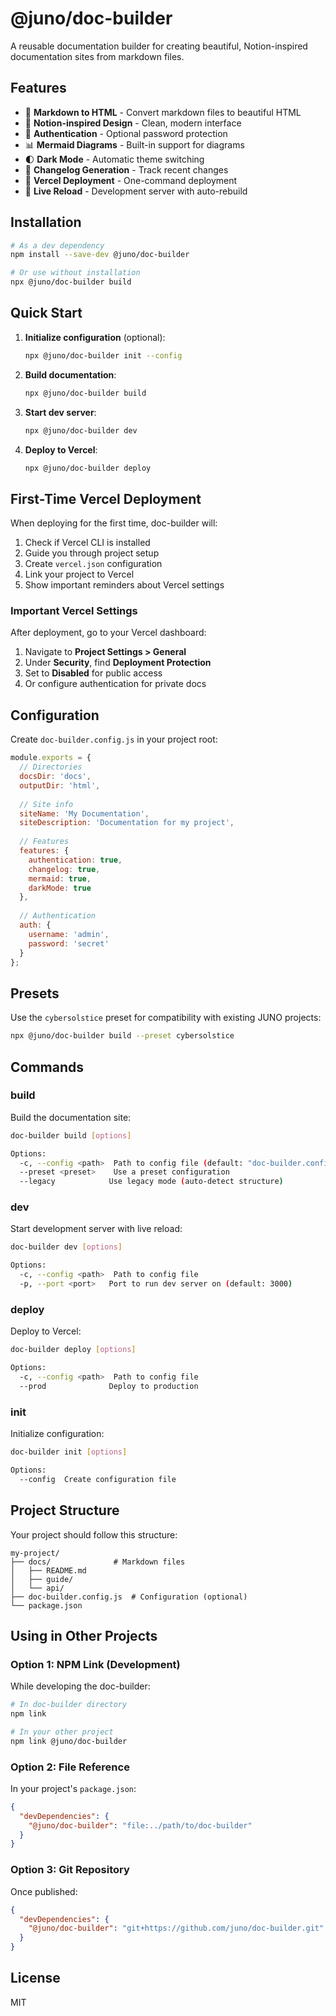 # @juno/doc-builder

A reusable documentation builder for creating beautiful, Notion-inspired documentation sites from markdown files.

## Features

- 📝 **Markdown to HTML** - Convert markdown files to beautiful HTML
- 🎨 **Notion-inspired Design** - Clean, modern interface
- 🔐 **Authentication** - Optional password protection
- 📊 **Mermaid Diagrams** - Built-in support for diagrams
- 🌓 **Dark Mode** - Automatic theme switching
- 📅 **Changelog Generation** - Track recent changes
- 🚀 **Vercel Deployment** - One-command deployment
- 🔄 **Live Reload** - Development server with auto-rebuild

## Installation

```bash
# As a dev dependency
npm install --save-dev @juno/doc-builder

# Or use without installation
npx @juno/doc-builder build
```

## Quick Start

1. **Initialize configuration** (optional):
   ```bash
   npx @juno/doc-builder init --config
   ```

2. **Build documentation**:
   ```bash
   npx @juno/doc-builder build
   ```

3. **Start dev server**:
   ```bash
   npx @juno/doc-builder dev
   ```

4. **Deploy to Vercel**:
   ```bash
   npx @juno/doc-builder deploy
   ```

## First-Time Vercel Deployment

When deploying for the first time, doc-builder will:

1. Check if Vercel CLI is installed
2. Guide you through project setup
3. Create `vercel.json` configuration
4. Link your project to Vercel
5. Show important reminders about Vercel settings

### Important Vercel Settings

After deployment, go to your Vercel dashboard:

1. Navigate to **Project Settings > General**
2. Under **Security**, find **Deployment Protection**
3. Set to **Disabled** for public access
4. Or configure authentication for private docs

## Configuration

Create `doc-builder.config.js` in your project root:

```javascript
module.exports = {
  // Directories
  docsDir: 'docs',
  outputDir: 'html',
  
  // Site info
  siteName: 'My Documentation',
  siteDescription: 'Documentation for my project',
  
  // Features
  features: {
    authentication: true,
    changelog: true,
    mermaid: true,
    darkMode: true
  },
  
  // Authentication
  auth: {
    username: 'admin',
    password: 'secret'
  }
};
```

## Presets

Use the `cybersolstice` preset for compatibility with existing JUNO projects:

```bash
npx @juno/doc-builder build --preset cybersolstice
```

## Commands

### build
Build the documentation site:
```bash
doc-builder build [options]

Options:
  -c, --config <path>  Path to config file (default: "doc-builder.config.js")
  --preset <preset>    Use a preset configuration
  --legacy            Use legacy mode (auto-detect structure)
```

### dev
Start development server with live reload:
```bash
doc-builder dev [options]

Options:
  -c, --config <path>  Path to config file
  -p, --port <port>   Port to run dev server on (default: 3000)
```

### deploy
Deploy to Vercel:
```bash
doc-builder deploy [options]

Options:
  -c, --config <path>  Path to config file
  --prod              Deploy to production
```

### init
Initialize configuration:
```bash
doc-builder init [options]

Options:
  --config  Create configuration file
```

## Project Structure

Your project should follow this structure:

```
my-project/
├── docs/              # Markdown files
│   ├── README.md
│   ├── guide/
│   └── api/
├── doc-builder.config.js  # Configuration (optional)
└── package.json
```

## Using in Other Projects

### Option 1: NPM Link (Development)

While developing the doc-builder:

```bash
# In doc-builder directory
npm link

# In your other project
npm link @juno/doc-builder
```

### Option 2: File Reference

In your project's `package.json`:

```json
{
  "devDependencies": {
    "@juno/doc-builder": "file:../path/to/doc-builder"
  }
}
```

### Option 3: Git Repository

Once published:

```json
{
  "devDependencies": {
    "@juno/doc-builder": "git+https://github.com/juno/doc-builder.git"
  }
}
```

## License

MIT